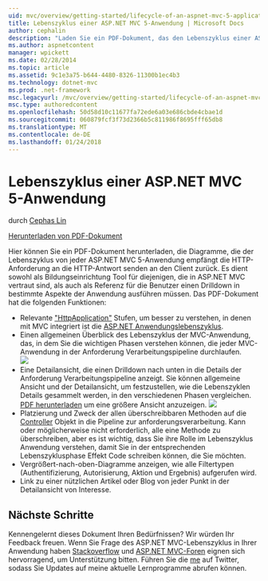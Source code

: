 ```yaml
---
uid: mvc/overview/getting-started/lifecycle-of-an-aspnet-mvc-5-application
title: Lebenszyklus einer ASP.NET MVC 5-Anwendung | Microsoft Docs
author: cephalin
description: "Laden Sie ein PDF-Dokument, das den Lebenszyklus einer ASP.NET MVC 5-Anwendung Diagramme. Dieses Lebenszyklus-Dokument enthält eine allgemeine Ansicht des MVC-Lebenszyklus einer..."
ms.author: aspnetcontent
manager: wpickett
ms.date: 02/28/2014
ms.topic: article
ms.assetid: 9c1e3a75-b644-4480-8326-11300b1ec4b3
ms.technology: dotnet-mvc
ms.prod: .net-framework
msc.legacyurl: /mvc/overview/getting-started/lifecycle-of-an-aspnet-mvc-5-application
msc.type: authoredcontent
ms.openlocfilehash: 50d58d10c11677fa72ede6a03e686cbde4cbae1d
ms.sourcegitcommit: 060879fcf3f73d2366b5c811986f8695fff65db8
ms.translationtype: MT
ms.contentlocale: de-DE
ms.lasthandoff: 01/24/2018
---
```

<a name="lifecycle-of-an-aspnet-mvc-5-application"></a>Lebenszyklus einer ASP.NET MVC 5-Anwendung
====================
durch [Cephas Lin](https://github.com/cephalin)

[Herunterladen von PDF-Dokument](lifecycle-of-an-aspnet-mvc-5-application/_static/lifecycle-of-an-aspnet-mvc-5-application1.pdf)

Hier können Sie ein PDF-Dokument herunterladen, die Diagramme, die der Lebenszyklus von jeder ASP.NET MVC 5-Anwendung empfängt die HTTP-Anforderung an die HTTP-Antwort senden an den Client zurück. Es dient sowohl als Bildungseinrichtung Tool für diejenigen, die in ASP.NET MVC vertraut sind, als auch als Referenz für die Benutzer einen Drilldown in bestimmte Aspekte der Anwendung ausführen müssen. Das PDF-Dokument hat die folgenden Funktionen:

- Relevante ["HttpApplication"](https://msdn.microsoft.com/library/system.web.httpapplication.aspx) Stufen, um besser zu verstehen, in denen mit MVC integriert ist die [ASP.NET Anwendungslebenszyklus](https://msdn.microsoft.com/library/bb470252.aspx).
- Einen allgemeinen Überblick des Lebenszyklus der MVC-Anwendung, das, in dem Sie die wichtigen Phasen verstehen können, die jeder MVC-Anwendung in der Anforderung Verarbeitungspipeline durchlaufen.  
    ![](lifecycle-of-an-aspnet-mvc-5-application/_static/image1.jpg)
- Eine Detailansicht, die einen Drilldown nach unten in die Details der Anforderung Verarbeitungspipeline anzeigt. Sie können allgemeine Ansicht und der Detailansicht, um festzustellen, wie die Lebenszyklen Details gesammelt werden, in den verschiedenen Phasen vergleichen. [PDF herunterladen](lifecycle-of-an-aspnet-mvc-5-application/_static/lifecycle-of-an-aspnet-mvc-5-application1.pdf) um eine größere Ansicht anzuzeigen.
    ![](lifecycle-of-an-aspnet-mvc-5-application/_static/image2.jpg)
- Platzierung und Zweck der allen überschreibbaren Methoden auf die [Controller](https://msdn.microsoft.com/library/system.web.mvc.controller.aspx) Objekt in die Pipeline zur anforderungsverarbeitung. Kann oder möglicherweise nicht erforderlich, alle eine Methode zu überschreiben, aber es ist wichtig, dass Sie ihre Rolle im Lebenszyklus Anwendung verstehen, damit Sie in der entsprechenden Lebenszyklusphase Effekt Code schreiben können, die Sie möchten.
- Vergrößert-nach-oben-Diagramme anzeigen, wie alle Filtertypen (Authentifizierung, Autorisierung, Aktion und Ergebnis) aufgerufen wird.
- Link zu einer nützlichen Artikel oder Blog von jeder Punkt in der Detailansicht von Interesse.


## <a name="next-steps"></a>Nächste Schritte

Kennengelernt dieses Dokument Ihren Bedürfnissen? Wir würden Ihr Feedback freuen. Wenn Sie Frage des ASP.NET MVC-Lebenszyklus in Ihrer Anwendung haben [Stackoverflow](http://stackoverflow.com/help) und [ASP.NET MVC-Foren](https://forums.asp.net/1146.aspx) eignen sich hervorragend, um Unterstützung bitten. Führen Sie die [me](https://twitter.com/Cephas_MSFT) auf Twitter, sodass Sie Updates auf meine aktuelle Lernprogramme abrufen können.
